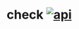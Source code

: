 # check [![api](https://github.com/di-epm/check/actions/workflows/api.yml/badge.svg)](https://github.com/di-epm/check/actions/workflows/api.yml)
